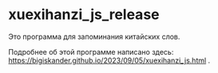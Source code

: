 # xuexihanzi_js_release

Это программа для запоминания китайских слов.

Подробнее об этой программе написано здесь: https://bigiskander.github.io/2023/09/05/xuexihanzi_js.html .
